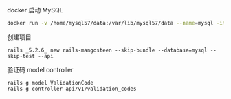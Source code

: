 docker 启动 MySQL
```bash
docker run -v /home/mysql57/data:/var/lib/mysql57/data --name=mysql -it -p 3306:3306 -e MYSQL_ROOT_PASSWORD=root -d mysql:5.7
```

创建项目
```
rails _5.2.6_ new rails-mangosteen --skip-bundle --database=mysql --skip-test --api
```

验证码 model controller
```
rails g model ValidationCode
rails g controller api/v1/validation_codes
```